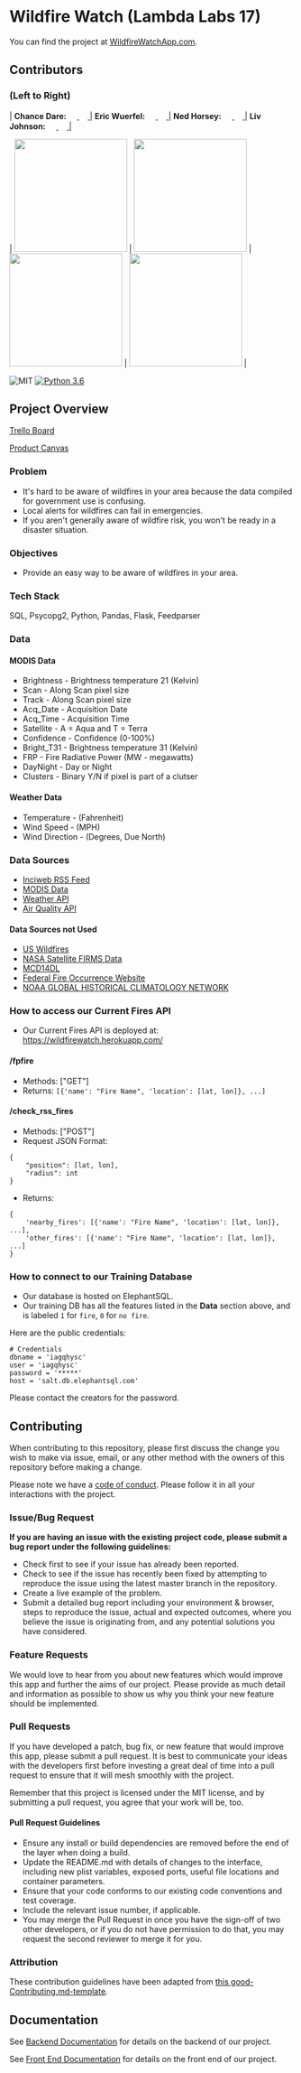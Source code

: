 # Wildfire Watch (Lambda Labs 17)
You can find the project at [WildfireWatchApp.com](https://www.wildfirewatchapp.com/).

## Contributors
### (Left to Right)

| **Chance Dare:** [<img src="https://github.com/favicon.ico" width="15"> ](https://github.com/ChanceDurr) [<img src="https://static.licdn.com/sc/h/al2o9zrvru7aqj8e1x2rzsrca" width="15"> ](https://www.linkedin.com/in/chancedare) | **Eric Wuerfel:** [<img src="https://github.com/favicon.ico" width="15"> ](https://github.com/eWuerfel66) [<img src="https://static.licdn.com/sc/h/al2o9zrvru7aqj8e1x2rzsrca" width="15"> ](https://www.linkedin.com/in/eric-wuerfel/) |                                  **Ned Horsey:** [<img src="https://github.com/favicon.ico" width="15"> ](https://github.com/Rice-from-data) [<img src="https://static.licdn.com/sc/h/al2o9zrvru7aqj8e1x2rzsrca" width="15"> ](https://www.linkedin.com/in/edmond-horsey) | **Liv Johnson:** [<img src="https://github.com/favicon.ico" width="15"> ](https://github.com/livjab) [<img src="https://static.licdn.com/sc/h/al2o9zrvru7aqj8e1x2rzsrca" width="15"> ](https://www.linkedin.com/in/liv-johnson-015523144/) |

|                      [<img src="https://avatars2.githubusercontent.com/u/46852089?s=400&v=4" width = "200" />](https://github.com/ChanceDurr)                       |                      [<img src="https://avatars0.githubusercontent.com/u/37782589?s=400&v=4" width = "200" />](https://github.com/ewuerfel66)                       |                      [<img src="https://avatars1.githubusercontent.com/u/44828872?s=460&v=4" width = "200" />](https://github.com/Rice-from-data)                       |                      [<img src="https://avatars2.githubusercontent.com/u/23245487?s=460&v=4" width = "200" />](https://github.com/livjab)                       |

![MIT](https://img.shields.io/packagist/l/doctrine/orm.svg)
[![Python 3.6](https://img.shields.io/badge/python-3.6-blue.svg)](https://www.python.org/downloads/release/python-360/)

## Project Overview

[Trello Board](https://trello.com/b/OVbzoexc/labs17-forest-fire-watch)

[Product Canvas](https://www.notion.so/dd55f670427b40f7bc0503e36ad58ea9?v=d4cc255c2ad341a1b2ccd03f0d8d86f9)

### Problem

 - It's hard to be aware of wildfires in your area because the data compiled for government use is confusing.
 - Local alerts for wildfires can fail in emergencies.
 - If you aren't generally aware of wildfire risk, you won't be ready in a disaster situation.
 
### Objectives
 
 - Provide an easy way to be aware of wildfires in your area.

### Tech Stack

SQL, Psycopg2, Python, Pandas, Flask, Feedparser

### Data

#### MODIS Data
-   Brightness - Brightness temperature 21 (Kelvin) 
-   Scan - Along Scan pixel size 
-   Track - Along Scan pixel size
-   Acq_Date - Acquisition Date 
-   Acq_Time  - Acquisition Time 
-   Satellite - A = Aqua and T = Terra
-   Confidence - Confidence (0-100%) 
-   Bright_T31 - Brightness temperature 31 (Kelvin) 
-   FRP - Fire Radiative Power (MW - megawatts) 
-   DayNight  - Day or Night 
-   Clusters - Binary Y/N if pixel is part of a clutser

#### Weather Data
-   Temperature - (Fahrenheit)
-   Wind Speed - (MPH)
-   Wind Direction - (Degrees, Due North)

### Data Sources

-   [Inciweb RSS Feed](https://inciweb.nwcg.gov/feeds/rss/incidents/)
-   [MODIS Data](https://firms.modaps.eosdis.nasa.gov/data/active_fire/c6/csv/MODIS_C6_USA_contiguous_and_Hawaii_24h.csv)
-   [Weather API](http://api.openweathermap.org/data/2.5/weather?)
-   [Air Quality API](https://openaq.org/#/?_k=ww3pis)

#### Data Sources not Used
-   [US Wildfires](https://www.kaggle.com/rtatman/188-million-us-wildfires)
-   [NASA Satellite FIRMS Data](https://firms.modaps.eosdis.nasa.gov/active_fire/#firms-txt)
-   [MCD14DL](https://earthdata.nasa.gov/earth-observation-data/near-real-time/firms/c6-mcd14dl#ed-firms-attributes)
-   [Federal Fire Occurrence Website](https://wildfire.cr.usgs.gov/firehistory)
-   [NOAA GLOBAL HISTORICAL CLIMATOLOGY NETWORK](https://www.ncdc.noaa.gov/data-access/land-based-station-data/land-based-datasets/global-historical-climatology-network-monthly-version-4)

### How to access our Current Fires API
- Our Current Fires API is deployed at: https://wildfirewatch.herokuapp.com/

#### /fpfire
- Methods: ["GET"]
- Returns: `[{'name': "Fire Name", 'location': [lat, lon]}, ...]`

#### /check_rss_fires
- Methods: ["POST"]
- Request JSON Format:
```
{
	"position": [lat, lon],
	"radius": int
}
```
- Returns: 
```
{
	'nearby_fires': [{'name': "Fire Name", 'location': [lat, lon]}, ...],
	'other_fires': [{'name': "Fire Name", 'location': [lat, lon]}, ...]
}
```

### How to connect to our Training Database
- Our database is hosted on ElephantSQL.
- Our training DB has all the features listed in the **Data** section above, and is labeled `1` for `fire`, `0` for `no fire`.

Here are the public credentials:
```
# Credentials
dbname = 'iagqhysc'
user = 'iagqhysc'
password = '*****'
host = 'salt.db.elephantsql.com'
```
Please contact the creators for the password.

## Contributing

When contributing to this repository, please first discuss the change you wish to make via issue, email, or any other method with the owners of this repository before making a change.

Please note we have a [code of conduct](./CODE_OF_CONDUCT.md). Please follow it in all your interactions with the project.

### Issue/Bug Request

 **If you are having an issue with the existing project code, please submit a bug report under the following guidelines:**
 - Check first to see if your issue has already been reported.
 - Check to see if the issue has recently been fixed by attempting to reproduce the issue using the latest master branch in the repository.
 - Create a live example of the problem.
 - Submit a detailed bug report including your environment & browser, steps to reproduce the issue, actual and expected outcomes,  where you believe the issue is originating from, and any potential solutions you have considered.

### Feature Requests

We would love to hear from you about new features which would improve this app and further the aims of our project. Please provide as much detail and information as possible to show us why you think your new feature should be implemented.

### Pull Requests

If you have developed a patch, bug fix, or new feature that would improve this app, please submit a pull request. It is best to communicate your ideas with the developers first before investing a great deal of time into a pull request to ensure that it will mesh smoothly with the project.

Remember that this project is licensed under the MIT license, and by submitting a pull request, you agree that your work will be, too.

#### Pull Request Guidelines

- Ensure any install or build dependencies are removed before the end of the layer when doing a build.
- Update the README.md with details of changes to the interface, including new plist variables, exposed ports, useful file locations and container parameters.
- Ensure that your code conforms to our existing code conventions and test coverage.
- Include the relevant issue number, if applicable.
- You may merge the Pull Request in once you have the sign-off of two other developers, or if you do not have permission to do that, you may request the second reviewer to merge it for you.

### Attribution

These contribution guidelines have been adapted from [this good-Contributing.md-template](https://gist.github.com/PurpleBooth/b24679402957c63ec426).

## Documentation

See [Backend Documentation](https://github.com/Lambda-School-Labs/forest-fire-watch-be) for details on the backend of our project.

See [Front End Documentation](https://github.com/Lambda-School-Labs/forest-fire-watch-fe) for details on the front end of our project.
